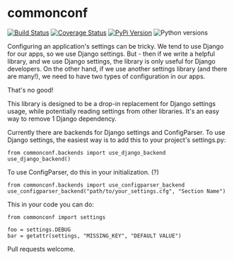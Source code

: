 # commonconf

[![Build Status](https://github.com/uw-it-aca/commonconf/workflows/tests/badge.svg?branch=master)](https://github.com/uw-it-aca/commonconf/actions)
[![Coverage Status](https://coveralls.io/repos/github/uw-it-aca/commonconf/badge.svg?branch=master)](https://coveralls.io/github/uw-it-aca/commonconf?branch=master)
[![PyPi Version](https://img.shields.io/pypi/v/commonconf.svg)](https://pypi.python.org/pypi/commonconf)
![Python versions](https://img.shields.io/pypi/pyversions/commonconf.svg)

Configuring an application's settings can be tricky.  We tend to use Django for our apps, so we use Django settings.  But - then if we write a helpful library, and we use Django settings, the library is only useful for Django developers.  On the other hand, if we use another settings library (and there are many!), we need to have two types of configuration in our apps.

That's no good!

This library is designed to be a drop-in replacement for Django settings usage, while potentially reading settings from other libraries.  It's an easy way to remove 1 Django dependency.

Currently there are backends for Django settings and ConfigParser.  To use Django settings, the easiest way is to add this to your project's settings.py:


    from commonconf.backends import use_django_backend
    use_django_backend()

To use ConfigParser, do this in your initialization. (?)

    from commonconf.backends import use_configparser_backend
    use_configparser_backend("path/to/your_settings.cfg", "Section Name")

This in your code you can do:

    from commonconf import settings

    foo = settings.DEBUG
    bar = getattr(settings, "MISSING_KEY", "DEFAULT VALUE")

Pull requests welcome.

